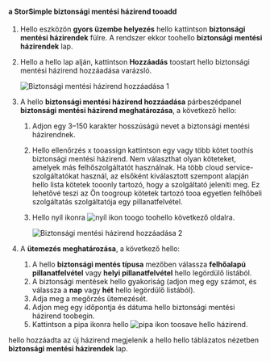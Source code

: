 <!--author=v-sharos last changed: 11/06/15-->

#### <a name="tooadd-a-storsimple-backup-policy"></a>a StorSimple biztonsági mentési házirend tooadd
1. Hello eszközön **gyors üzembe helyezés** hello kattintson **biztonsági mentési házirendek** fülre. A rendszer ekkor toohello **biztonsági mentési házirendek** lap.
2. Hello a hello lap alján, kattintson **Hozzáadás** toostart hello biztonsági mentési házirend hozzáadása varázsló.
   
    ![Biztonsági mentési házirend hozzáadása 1](./media/storsimple-add-backup-policy-u2/AddBackupPolicy1.png)
3. A hello **biztonsági mentési házirend hozzáadása** párbeszédpanel **biztonsági mentési házirend meghatározása**, a következő hello:
   
   1. Adjon egy 3–150 karakter hosszúságú nevet a biztonsági mentési házirendnek.
   2. Hello ellenőrzés x tooassign kattintson egy vagy több kötet toothis biztonsági mentési házirend. Nem választhat olyan köteteket, amelyek más felhőszolgáltatót használnak. Ha több cloud service-szolgáltatókat használ, az elsőként kiválasztott szempont alapján hello lista kötetek tooonly tartozó, hogy a szolgáltató jeleníti meg. Ez lehetővé teszi az Ön toogroup kötetek tartozó tooa egyetlen felhőbeli szolgáltatás szolgáltatója egy pillanatfelvétel.
   3. Hello nyíl ikonra ![nyíl ikon](./media/storsimple-add-backup-policy-u2/HCS_ArrowIcon-include.png) toogo toohello következő oldalra.
      
      ![Biztonsági mentési házirend hozzáadása 2](./media/storsimple-add-backup-policy-u2/AddBackupPolicy2.png)
4. A **ütemezés meghatározása**, a következő hello:
   
   1. A hello **biztonsági mentés típusa** mezőben válassza **felhőalapú pillanatfelvétel** vagy **helyi pillanatfelvétel** hello legördülő listából.
   2. A biztonsági mentések hello gyakoriság (adjon meg egy számot, és válassza a **nap** vagy **hét** hello legördülő listából).
   3. Adja meg a megőrzés ütemezését.
   4. Adjon meg egy időpontja és dátuma hello biztonsági mentési házirend toobegin.  
   5. Kattintson a pipa ikonra hello ![pipa ikon](./media/storsimple-add-backup-policy-u2/HCS_CheckIcon-include.png) toosave hello házirend.

hello hozzáadta az új házirend megjelenik a hello hello táblázatos nézetben **biztonsági mentési házirendek** lap.

